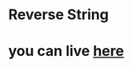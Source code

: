 # Reverse String
# you can live [here](https://harika-brs.github.io/string/examples/reverse-string/)
